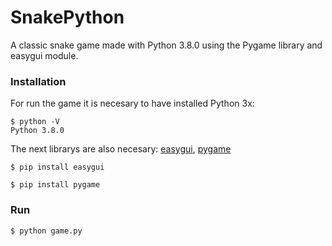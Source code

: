 # SnakePython
A classic snake game made with Python 3.8.0 using the Pygame library and easygui module.


### Installation
For run the game it is necesary to have installed Python 3x:

    $ python -V
    Python 3.8.0

The next librarys are also necesary: [easygui](https://pypi.org/project/easygui/), [pygame](https://www.pygame.org/news)
 
    $ pip install easygui

    $ pip install pygame

### Run

    $ python game.py 
